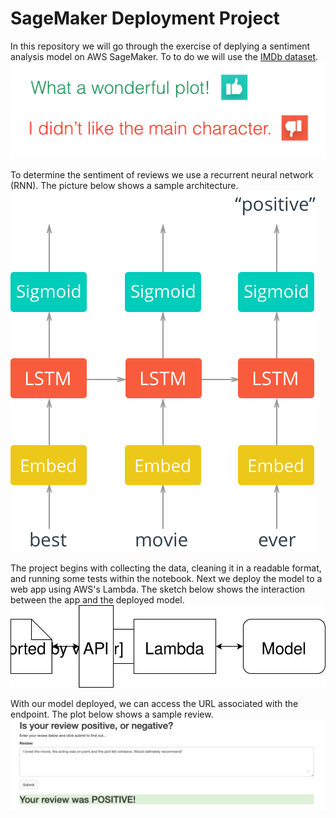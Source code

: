 # SageMaker Deployment Project

In this repository we will go through the exercise of deplying a sentiment analysis model on AWS SageMaker.
To to do we will use the [IMDb dataset](https://ai.stanford.edu/~amaas/data/sentiment/). 
![reviews](https://github.com/NadimKawwa/rnn_sentiment_analysis/blob/master/test_website_pics/reviews_ex.png)

To determine the sentiment of reviews we use a recurrent neural network (RNN). The picture below shows a sample architecture.
![network](https://github.com/NadimKawwa/rnn_sentiment_analysis/blob/master/test_website_pics/network_diagram.png)

The project begins with collecting the data, cleaning it in a readable format, and running some tests within the notebook.
Next we deploy the model to a web app using AWS's Lambda. The sketch below shows the interaction between the app and the deployed model.
![api_sketch](https://github.com/NadimKawwa/rnn_sentiment_analysis/blob/master/Web%20App%20Diagram.svg)

With our model deployed, we can access the URL associated with the endpoint. The plot below shows a sample review.
![pos_sample](https://github.com/NadimKawwa/rnn_sentiment_analysis/blob/master/test_website_pics/pos_sample.png)
